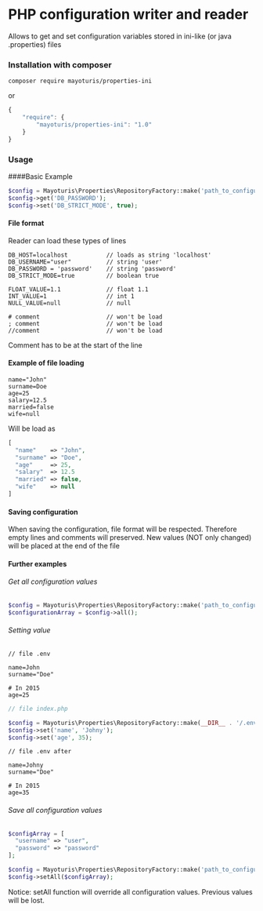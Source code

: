 # PHP configuration writer and reader
Allows to get and set configuration variables stored in ini-like (or java .properties) files

### Installation with composer
`composer require mayoturis/properties-ini`

or 
```javascript
{
    "require": {
        "mayoturis/properties-ini": "1.0"
    }
}
```
### Usage
####Basic Example
```php
$config = Mayoturis\Properties\RepositoryFactory::make('path_to_configuration_file');
$config->get('DB_PASSWORD');
$config->set('DB_STRICT_MODE', true);
```

#### File format
Reader can load these types of lines
```
DB_HOST=localhost           // loads as string 'localhost'
DB_USERNAME="user"          // string 'user'
DB_PASSWORD = 'password'    // string 'password'
DB_STRICT_MODE=true         // boolean true

FLOAT_VALUE=1.1             // float 1.1
INT_VALUE=1                 // int 1
NULL_VALUE=null             // null

# comment                   // won't be load
; comment                   // won't be load
//comment                   // won't be load
```
Comment has to be at the start of the line
#### Example of file loading
```
name="John"
surname=Doe
age=25
salary=12.5
married=false
wife=null
```
Will be load as
```php
[
  "name"    => "John",
  "surname" => "Doe",
  "age"     => 25,
  "salary"  => 12.5
  "married" => false,
  "wife"    => null
]
```

#### Saving configuration
When saving the configuration, file format will be respected. Therefore empty lines and comments will preserved. New values (NOT only changed) will be placed at the end of the file

#### Further examples
###### Get all configuration values
```php
$config = Mayoturis\Properties\RepositoryFactory::make('path_to_configuration_file');
$configurationArray = $config->all();
```

###### Setting value

```
// file .env

name=John
surname="Doe"

# In 2015
age=25
```

```php
// file index.php

$config = Mayoturis\Properties\RepositoryFactory::make(__DIR__ . '/.env');
$config->set('name', 'Johny');
$config->set('age', 35);
```

```
// file .env after

name=Johny
surname="Doe"

# In 2015
age=35
```

###### Save all configuration values
```php
$configArray = [
  "username" => "user",
  "password" => "password"
];

$config = Mayoturis\Properties\RepositoryFactory::make('path_to_configuration_file');
$config->setAll($configArray);
```
Notice: setAll function will override all configuration values. Previous values will be lost.
